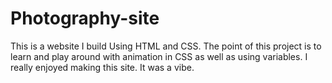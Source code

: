 # Photography-site
This is a website I build Using HTML and CSS. The point of this project is to learn and play around with animation in CSS as well as using variables.
I really enjoyed making this site. It was a vibe.

